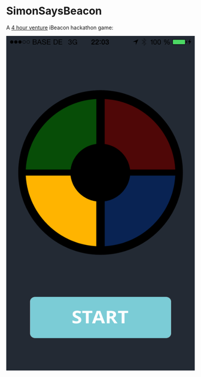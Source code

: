 SimonSaysBeacon
===============

A [4 hour venture](http://4hourventure.com/about/) iBeacon hackathon game:

![Screenshot](https://raw.githubusercontent.com/VeeGarcia/SimonSaysBeacon/master/screenshot.png)
